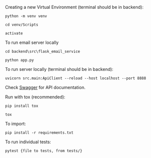 Creating a new Virtual Environment (terminal should be in backend):

`python -m venv venv`

`cd venv/Scripts`

`activate`

To run email server locally

`cd backend\src\flask_email_service`

`python app.py`

To run server locally (terminal should be in backend):

`uvicorn src.main:ApiClient --reload --host localhost --port 8888`

Check [Swagger](http://localhost:8888/docs) for API documentation.

Run with tox (recommended):

`pip install tox`

`tox`

To import:

`pip install -r requirements.txt`

To run individual tests:

`pytest {file to tests, from tests/}`
